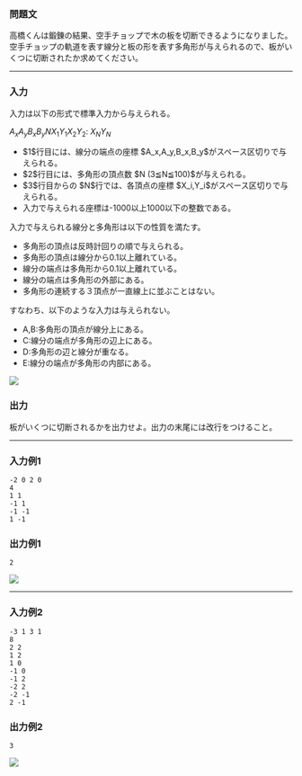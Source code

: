 
<div>

<div>

<div>

<section>

### **問題文**

<p>
高橋くんは鍛錬の結果、空手チョップで木の板を切断できるようになりました。空手チョップの軌道を表す線分と板の形を表す多角形が与えられるので、板がいくつに切断されたか求めてください。
</p>

</section>

</div>

---

<div>

<div>

<section>

### **入力**

<p>
入力は以下の形式で標準入力から与えられる。
</p>

<div>

$A_x$$A_y$$B_x$$B_y$$N$$X_1$$Y_1$$X_2$$Y_2$:
$X_N$$Y_N$
</div>

<ul>

<li>
$1$行目には、線分の端点の座標 $A_x,A_y,B_x,B_y$がスペース区切りで与えられる。
</li>

<li>
$2$行目には、多角形の頂点数 $N (3≦N≦100)$が与えられる。
</li>

<li>
$3$行目からの $N$行では、各頂点の座標 $X_i,Y_i$がスペース区切りで与えられる。
</li>

<li>
入力で与えられる座標は-1000以上1000以下の整数である。
</li>

</ul>

<p>
入力で与えられる線分と多角形は以下の性質を満たす。
</p>

<ul>

<li>
多角形の頂点は反時計回りの順で与えられる。
</li>

<li>
多角形の頂点は線分から0.1以上離れている。
</li>

<li>
線分の端点は多角形から0.1以上離れている。
</li>

<li>
線分の端点は多角形の外部にある。
</li>

<li>
多角形の連続する３頂点が一直線上に並ぶことはない。
</li>

</ul>

<p>
すなわち、以下のような入力は与えられない。
</p>

<ul>

<li>
A,B:多角形の頂点が線分上にある。
</li>

<li>
C:線分の端点が多角形の辺上にある。
</li>

<li>
D:多角形の辺と線分が重なる。
</li>

<li>
E:線分の端点が多角形の内部にある。
</li>

</ul>

<div>

<img src="https://atcoder.jp/img/abc/016/4-0.png">

</img>

</div>

</section>

</div>

<div>

<section>

### **出力**

<p>
板がいくつに切断されるかを出力せよ。出力の末尾には改行をつけること。
</p>

</section>

</div>

</div>

---

<div>

<section>

### **入力例1**

```
-2 0 2 0
4
1 1
-1 1
-1 -1
1 -1
```

</section>

</div>

<div>

<section>

### **出力例1**

```
2
```

</section>

<div>

<img src="https://atcoder.jp/img/abc/016/4-1.png">

</img>

</div>

</div>

---

<div>

<section>

### **入力例2**

```
-3 1 3 1
8
2 2
1 2
1 0
-1 0
-1 2
-2 2
-2 -1
2 -1
```

</section>

</div>

<div>

<section>

### **出力例2**

```
3
```

</section>

<div>

<img src="https://atcoder.jp/img/abc/016/4-2.png">

</img>

</div>

</div>

</div>

</div>
